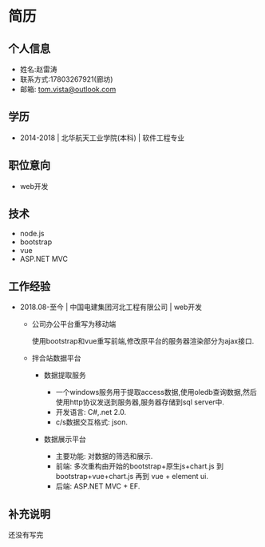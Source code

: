 # 简历
## 个人信息
* 姓名:赵雷涛
* 联系方式:17803267921(廊坊)
* 邮箱: tom.vista@outlook.com
## 学历
* 2014-2018 | 北华航天工业学院(本科) | 软件工程专业
## 职位意向
* web开发
## 技术
* node.js
* bootstrap
* vue
* ASP.NET MVC
## 工作经验
* 2018.08-至今 | 中国电建集团河北工程有限公司 | web开发

    * 公司办公平台重写为移动端

        使用bootstrap和vue重写前端,修改原平台的服务器渲染部分为ajax接口.
    * 拌合站数据平台

        * 数据提取服务

            * 一个windows服务用于提取access数据,使用oledb查询数据,然后使用http协议发送到服务器,服务器存储到sql server中.
            * 开发语言: C#,.net 2.0.
            * c/s数据交互格式: json.

        * 数据展示平台

            * 主要功能: 对数据的筛选和展示.
            * 前端: 多次重构由开始的bootstrap+原生js+chart.js 到 bootstrap+vue+chart.js 再到 vue + element ui.
            * 后端: ASP.NET MVC + EF.

## 补充说明

还没有写完


